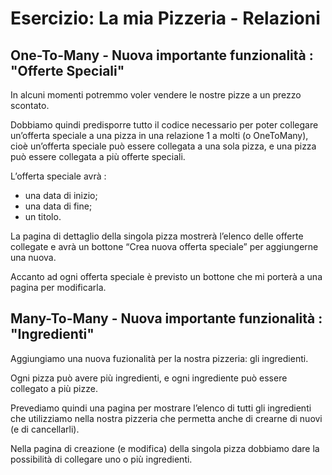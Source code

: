 # Esercizio: La mia Pizzeria - Relazioni

## One-To-Many - Nuova importante funzionalità : "Offerte Speciali"

In alcuni momenti potremmo voler vendere le nostre pizze a un prezzo scontato.

Dobbiamo quindi predisporre tutto il codice necessario per poter collegare un’offerta speciale a una pizza in una relazione 1 a molti (o OneToMany), cioè un’offerta speciale può essere collegata a una sola pizza, e una pizza può essere collegata a più offerte speciali.

L’offerta speciale avrà :

- una data di inizio;
- una data di fine;
- un titolo.

La pagina di dettaglio della singola pizza mostrerà l’elenco delle offerte collegate e avrà un bottone “Crea nuova offerta speciale” per aggiungerne una nuova.

Accanto ad ogni offerta speciale è previsto un bottone che mi porterà a una pagina per modificarla.

## Many-To-Many - Nuova importante funzionalità : "Ingredienti"

Aggiungiamo una nuova fuzionalità per la nostra pizzeria: gli ingredienti.


Ogni pizza può avere più ingredienti, e ogni ingrediente può essere collegato a più pizze.


Prevediamo quindi una pagina per mostrare l’elenco di tutti gli ingredienti che utilizziamo nella nostra pizzeria che permetta anche di crearne di nuovi (e di cancellarli).


Nella pagina di creazione (e modifica) della singola pizza dobbiamo dare la possibilità di collegare uno o più ingredienti.